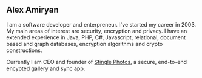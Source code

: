 ## Alex Amiryan

I am a software developer and enterpreneur. I've started my career in 2003. My main areas of interest are security, encryption and privacy. I have an extended experience in Java, PHP, C#, Javascript, relational, document based and graph databases, encryption algorithms and crypto constructions.

Currently I am CEO and founder of [Stingle Photos](https://stingle.org), a secure, end-to-end encypted gallery and sync app.
